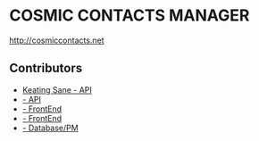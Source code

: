 <h1>COSMIC CONTACTS MANAGER</h1>

http://cosmiccontacts.net

<h2>Contributors</h2>
<ul>
  <li><a href="https://github.com/keatsane">Keating Sane - API</a></li>
  <li><a href="https://github.com"> - API</a></li>
  <li><a href="https://github.com"> - FrontEnd</a></li>
  <li><a href="https://github.com"> - FrontEnd</a></li>
  <li><a href="https://github.com"> - Database/PM</a></li>
</ul>

